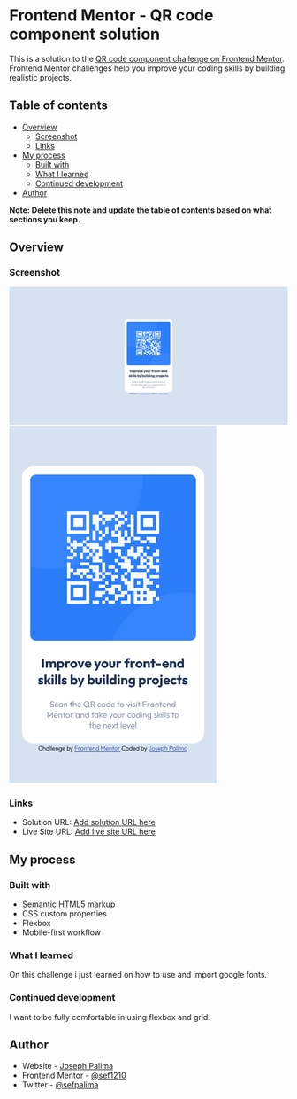 # Frontend Mentor - QR code component solution

This is a solution to the [QR code component challenge on Frontend Mentor](https://www.frontendmentor.io/challenges/qr-code-component-iux_sIO_H). Frontend Mentor challenges help you improve your coding skills by building realistic projects. 

## Table of contents

- [Overview](#overview)
  - [Screenshot](#screenshot)
  - [Links](#links)
- [My process](#my-process)
  - [Built with](#built-with)
  - [What I learned](#what-i-learned)
  - [Continued development](#continued-development)
- [Author](#author)

**Note: Delete this note and update the table of contents based on what sections you keep.**

## Overview

### Screenshot

![Desktop-preview](./images/screenshot-desktop.png)
![mobile-preview](./images/screenshot-mobile.png)

### Links

- Solution URL: [Add solution URL here](https://github.com/sef1210/qr-challenge.git)
- Live Site URL: [Add live site URL here](https://your-live-site-url.com)

## My process

### Built with

- Semantic HTML5 markup
- CSS custom properties
- Flexbox
- Mobile-first workflow


### What I learned

On this challenge i just learned on how to use and import google fonts.


### Continued development

I want to be fully comfortable in using flexbox and grid.

## Author

- Website - [Joseph Palima](https://www.your-site.com)
- Frontend Mentor - [@sef1210](https://www.frontendmentor.io/profile/sef1210)
- Twitter - [@sefpalima](https://www.twitter.com/sefpalima)